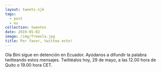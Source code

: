 ```yaml
---
layout: tweets.njk
tags:
  - post
  - es
collection: tweetes
date: 2019-05-02
image: /img/freeola.jpg
title: Por favor, twittea esto!
---
```

Ola Bini sigue en detención en Ecuador. Ayúdanos a difundir la palabra twitteando estos mensajes.
Twittéalos hoy, 29 de mayo, a las 12.00 hora de Quito o 19.00 hora CET.

